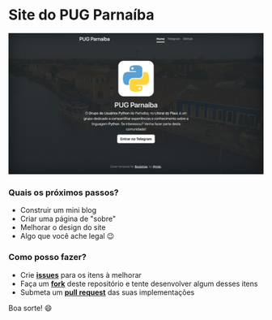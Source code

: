 # Site do PUG Parnaíba

![](./screenshot.jpeg)

### Quais os próximos passos?

- Construir um mini blog
- Criar uma página de "sobre"
- Melhorar o design do site
- Algo que você ache legal 😉

### Como posso fazer?

- Crie [**issues**](https://github.com/pugphb/pugphb.github.io/issues) para os itens à melhorar
- Faça um [**fork**](https://github.com/pugphb/pugphb.github.io/fork) deste repositório e tente desenvolver algum desses itens
- Submeta um [**pull request**](https://github.com/pugphb/pugphb.github.io/pulls) das suas implementações

Boa sorte! 😄